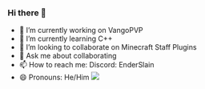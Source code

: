 ### Hi there 👋

- 🔭 I’m currently working on VangoPVP
- 🌱 I’m currently learning C++
- 👯 I’m looking to collaborate on Minecraft Staff Plugins
- 💬 Ask me about collaborating
- 📫 How to reach me: Discord: EnderSlain
- 😄 Pronouns: He/Him
![](https://github-readme-stats.vercel.app/api/top-langs/?username=EnderSlain456&theme=shadow_blue&hide_border=false&include_all_commits=true&count_private=true&layout=compact)
